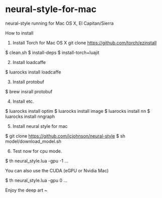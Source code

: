 # neural-style-for-mac
neural-style running for Mac OS X, El Capitan/Sierra

How to install

1. Install Torch for Mac OS X
git clone https://github.com/torch/ezinstall  

$ clean.sh
$ install-deps
$ install-torch+luajit

2. Install loadcaffe 

$ luarocks install loadcaffe 

3. Install protobuf

$ brew insrall protobuf

4. Install etc.

$ luarocks install optim
$ luarocks install image
$ luarocks install nn
$ luarocks install nngraph

5. Install neural style for mac

$ git clone https://github.com/jcjohnson/neural-style
$ sh model/download_model.sh

6. Test now for cpu mode.

$ th neural_style.lua -gpu -1 ...

You can also use the CUDA (eGPU or Nvidia Mac)

$ th neural_style.lua -gpu 0 ...

Enjoy the deep art ~
